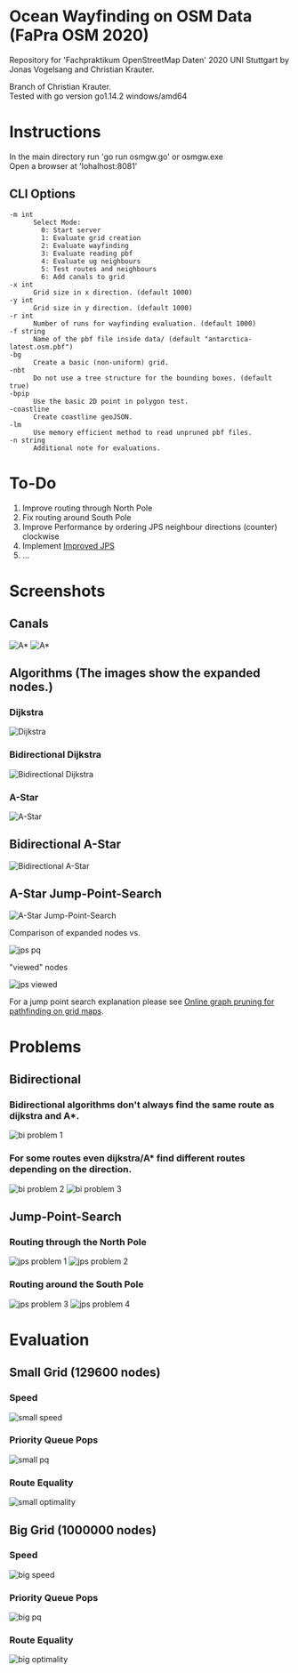 # Ocean Wayfinding on OSM Data (FaPra OSM 2020)
Repository for 'Fachpraktikum OpenStreetMap Daten' 2020 UNI Stuttgart by Jonas Vogelsang and Christian Krauter.

Branch of Christian Krauter. </br>
Tested with go version go1.14.2 windows/amd64

# Instructions
In the main directory run 'go run osmgw.go' or osmgw.exe</br>
Open a browser at 'lohalhost:8081'

## CLI Options
```
-m int
      Select Mode:
        0: Start server
        1: Evaluate grid creation
        2: Evaluate wayfinding
        3: Evaluate reading pbf
        4: Evaluate ug neighbours
        5: Test routes and neighbours
        6: Add canals to grid
-x int
      Grid size in x direction. (default 1000)
-y int
      Grid size in y direction. (default 1000)
-r int
      Number of runs for wayfinding evaluation. (default 1000)
-f string
      Name of the pbf file inside data/ (default "antarctica-latest.osm.pbf")
-bg
      Create a basic (non-uniform) grid.
-nbt
      Do not use a tree structure for the bounding boxes. (default true)
-bpip
      Use the basic 2D point in polygon test.
-coastline
      Create coastline geoJSON.
-lm
      Use memory efficient method to read unpruned pbf files.
-n string
      Additional note for evaluations.
```

# To-Do

1. Improve routing through North Pole
2. Fix routing around South Pole
3. Improve Performance by ordering JPS neighbour directions (counter) clockwise
4. Implement [Improved JPS](https://www.researchgate.net/publication/287338108_Improving_jump_point_search)
5. ...

# Screenshots

## Canals
<img alt="A*" src="https://github.com/ChristianKrauter/FaPra_osm_2020/blob/chris/images/canals.png?raw=true"/>
<img alt="A*" src="https://github.com/ChristianKrauter/FaPra_osm_2020/blob/chris/images/canals_2.png?raw=true"/>

## Algorithms (The images show the expanded nodes.)

### Dijkstra
<img alt="Dijkstra" src="https://github.com/ChristianKrauter/FaPra_osm_2020/blob/chris/images/alg_dij.png?raw=true"/>

### Bidirectional Dijkstra
<img alt="Bidirectional Dijkstra" src="https://github.com/ChristianKrauter/FaPra_osm_2020/blob/chris/images/alg_bi_dij.png?raw=true"/>

### A-Star
<img alt="A-Star" src="https://github.com/ChristianKrauter/FaPra_osm_2020/blob/chris/images/alg_astar.png?raw=true"/>

## Bidirectional A-Star
<img alt="Bidirectional A-Star" src="https://github.com/ChristianKrauter/FaPra_osm_2020/blob/chris/images/alg_bi_astar.png?raw=true"/>

## A-Star Jump-Point-Search
<img alt="A-Star Jump-Point-Search" src="https://github.com/ChristianKrauter/FaPra_osm_2020/blob/chris/images/alg_astar_jps.png?raw=true"/>

Comparison of expanded nodes vs.

<img alt="jps pq" src="https://github.com/ChristianKrauter/FaPra_osm_2020/blob/chris/images/jps_pq.png?raw=true"/>

"viewed" nodes

<img alt="jps viewed" src="https://github.com/ChristianKrauter/FaPra_osm_2020/blob/chris/images/jps_viewed.png?raw=true"/>

For a jump point search explanation please see
[Online graph pruning for pathfinding on grid maps](https://dl.acm.org/doi/10.5555/2900423.2900600).

# Problems

## Bidirectional

### Bidirectional algorithms don't always find the same route as dijkstra and A*.

<img alt="bi problem 1" src="https://github.com/ChristianKrauter/FaPra_osm_2020/blob/chris/images/bi_prob.png?raw=true"/>

### For some routes even dijkstra/A* find different routes depending on the direction.

<img alt="bi problem 2" src="https://github.com/ChristianKrauter/FaPra_osm_2020/blob/chris/images/bi_prob_2.png?raw=true"/>
<img alt="bi problem 3" src="https://github.com/ChristianKrauter/FaPra_osm_2020/blob/chris/images/bi_prob_3.png?raw=true"/>

## Jump-Point-Search

### Routing through the North Pole

<img alt="jps problem 1" src="https://github.com/ChristianKrauter/FaPra_osm_2020/blob/chris/images/jps_prob.png?raw=true"/>
<img alt="jps problem 2" src="https://github.com/ChristianKrauter/FaPra_osm_2020/blob/chris/images/jps_prob_2.png?raw=true"/>

### Routing around the South Pole

<img alt="jps problem 3" src="https://github.com/ChristianKrauter/FaPra_osm_2020/blob/chris/images/jps_prob_3.png?raw=true"/>
<img alt="jps problem 4" src="https://github.com/ChristianKrauter/FaPra_osm_2020/blob/chris/images/jps_prob_4.png?raw=true"/>

# Evaluation

## Small Grid (129600 nodes)

### Speed

<img alt="small speed" src="https://github.com/ChristianKrauter/FaPra_osm_2020/blob/chris/images/ug_129600_speed.jpg?raw=true"/>

### Priority Queue Pops

<img alt="small pq" src="https://github.com/ChristianKrauter/FaPra_osm_2020/blob/chris/images/ug_129600_pqpops.jpg?raw=true"/>

### Route Equality

<img alt="small optimality" src="https://github.com/ChristianKrauter/FaPra_osm_2020/blob/chris/images/ug_129600_equality.jpg?raw=true"/>

## Big Grid (1000000 nodes)

### Speed

<img alt="big speed" src="https://github.com/ChristianKrauter/FaPra_osm_2020/blob/chris/images/ug_1000000_speed.jpg?raw=true"/>

### Priority Queue Pops

<img alt="big pq" src="https://github.com/ChristianKrauter/FaPra_osm_2020/blob/chris/images/ug_1000000_pqpops.jpg?raw=true"/>

### Route Equality

<img alt="big optimality" src="https://github.com/ChristianKrauter/FaPra_osm_2020/blob/chris/images/ug_1000000_equality.jpg?raw=true"/>
